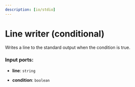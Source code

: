 ```yaml
---
description: [io/stdio]
---
```


# Line writer (conditional)

Writes a line to the standard output when the condition is true.

### Input ports:

* __line__: `string`


* __condition__: `boolean`

